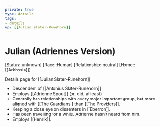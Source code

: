 ```yaml
---
private: true
type: details
tags: 
- details
up: [[Julian Slater-Runehorn]]
---
```


# Julian (Adriennes Version)
[Status::unknown]
[Race::Human]
[Relationship::neutral]
[Home::[[Arkhosia]]]

Details page for [[Julian Slater-Runehorn]]  


* Descendent of [[Antonius Slater-Runehorn]]
* Employs [[Adrienne Spout]] (or, did, at least)
* Generally has relationships with every major important group, but more aligned with [[The Guardians]] than [[The Providers]].
* Keeping a close eye on dissenters in [[Eberron]].
* Has been travelling for a while. Adrienne hasn't heard from him.
* Employs [[Henrik]].


